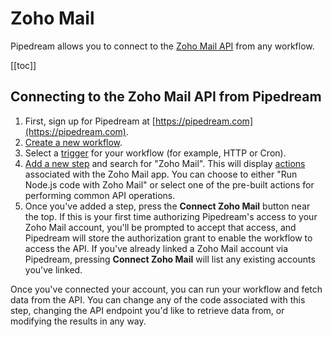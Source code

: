 # Zoho Mail

Pipedream allows you to connect to the [Zoho Mail API](https://www.zoho.com/mail/help/api/) from any workflow.

[[toc]]

## Connecting to the Zoho Mail API from Pipedream

1. First, sign up for Pipedream at [https://pipedream.com](https://pipedream.com).
2. [Create a new workflow](https://pipedream.com/new).
3. Select a [trigger](/workflows/steps/triggers/) for your workflow (for example, HTTP or Cron).
4. [Add a new step](/workflows/steps/) and search for "Zoho Mail". This will display [actions](/workflows/steps/actions/) associated with the Zoho Mail app. You can choose to either "Run Node.js code with Zoho Mail" or select one of the pre-built actions for performing common API operations.
5. Once you've added a step, press the **Connect Zoho Mail** button near the top. If this is your first time authorizing Pipedream's access to your Zoho Mail account, you'll be prompted to accept that access, and Pipedream will store the authorization grant to enable the workflow to access the API. If you've already linked a Zoho Mail account via Pipedream, pressing **Connect Zoho Mail** will list any existing accounts you've linked. 

Once you've connected your account, you can run your workflow and fetch data from the API. You can change any of the code associated with this step, changing the API endpoint you'd like to retrieve data from, or modifying the results in any way.

<Footer />
